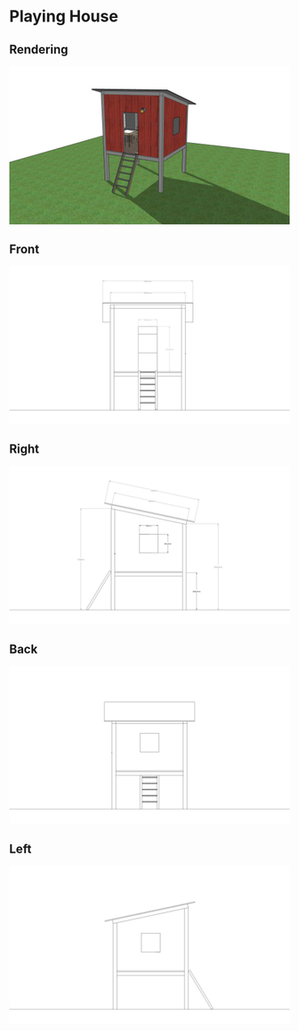 # Playing House

## Rendering

![](exports/playing-house0001.jpg)

## Front

![](exports/playing-house0002.jpg)

## Right

![](exports/playing-house0003.jpg)

## Back

![](exports/playing-house0004.jpg)

## Left

![](exports/playing-house0005.jpg)